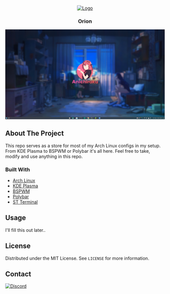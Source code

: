 <!-- PROJECT LOGO -->
<br />
<p align="center">
  <a href="https://github.com/senpaiSubby/homebase">
    <img src="img/logo.png" alt="Logo" width="126" height="126">
  </a>

**<h3 align="center">Orion</h3>**

![alt text](/preview.png "preview.")

<!-- ABOUT THE PROJECT -->

## **About The Project**

This repo serves as a store for most of my Arch Linux configs in my setup. From KDE Plasma to BSPWM or Polybar
it's all here. Feel free to take, modify and use anything in this repo.

### **Built With**

- [Arch Linux]()
- [KDE Plasma]()
- [BSPWM]()
- [Polybar]()
- [ST Terminal]()

## **Usage**

I'll fill this out later..

## **License**

Distributed under the MIT License. See `LICENSE` for more information.

<!-- CONTACT -->

## **Contact**

[![Discord](https://img.shields.io/badge/Discord-Invite-7289DA.svg?style=for-the-badge&logo=appveyor)](https://discord.gg/xhnkTUH)
